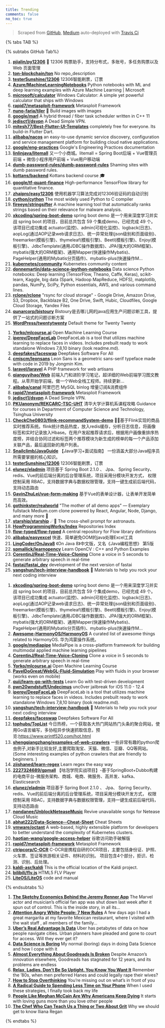 ```yaml
---
title: Trending
comments: false
no_toc: true
---
```


> Scraped from [GitHub](https://github.com/trending), [Medium](https://medium.com/topic/popular)
auto-deployed with [Travis Ci](https://travis-ci.org/)

{% tabs TAB %}
<!-- tab GitHub -->
{% subtabs GitHub Tab%}
<!-- tab Daily -->
1. [**pjialin/py12306**](https://github.com/pjialin/py12306)
🚂 12306 购票助手，支持分布式，多账号，多任务购票以及 Web 页面管理
2. [**ton-blockchain/ton**](https://github.com/ton-blockchain/ton)
No repo_description
3. [**testerSunshine/12306**](https://github.com/testerSunshine/12306)
12306智能刷票，订票
4. [**Azure/MachineLearningNotebooks**](https://github.com/Azure/MachineLearningNotebooks)
Python notebooks with ML and deep learning examples with Azure Machine Learning | Microsoft
5. [**microsoft/calculator**](https://github.com/microsoft/calculator)
Windows Calculator: A simple yet powerful calculator that ships with Windows
6. [**rapid7/metasploit-framework**](https://github.com/rapid7/metasploit-framework)
Metasploit Framework
7. [**nuno-faria/tiler**](https://github.com/nuno-faria/tiler)
👷 Build images with images
8. [**google/marl**](https://github.com/google/marl)
A hybrid thread / fiber task scheduler written in C++ 11
9. [**jedisct1/dsvpn**](https://github.com/jedisct1/dsvpn)
A Dead Simple VPN.
10. [**mitesh77/Best-Flutter-UI-Templates**](https://github.com/mitesh77/Best-Flutter-UI-Templates)
completely free for everyone. Its build-in Flutter Dart.
11. [**alibaba/nacos**](https://github.com/alibaba/nacos)
an easy-to-use dynamic service discovery, configuration and service management platform for building cloud native applications.
12. [**google/eng-practices**](https://github.com/google/eng-practices)
Google's Engineering Practices documentation
13. [**linlinjava/litemall**](https://github.com/linlinjava/litemall)
又一个小商城。litemall = Spring Boot后端 + Vue管理员前端 + 微信小程序用户前端 + Vue用户移动端
14. [**dumb-password-rules/dumb-password-rules**](https://github.com/dumb-password-rules/dumb-password-rules)
Shaming sites with dumb password rules.
15. [**kottans/backend**](https://github.com/kottans/backend)
Kottans backend course 🎓
16. [**google/tf-quant-finance**](https://github.com/google/tf-quant-finance)
High-performance TensorFlow library for quantitative finance.
17. [**zhaipro/easy12306**](https://github.com/zhaipro/easy12306)
使用机器学习算法完成对12306验证码的自动识别
18. [**cython/cython**](https://github.com/cython/cython)
The most widely used Python to C compiler
19. [**fireeye/stringsifter**](https://github.com/fireeye/stringsifter)
A machine learning tool that automatically ranks strings based on their relevance for malware analysis.
20. [**xkcoding/spring-boot-demo**](https://github.com/xkcoding/spring-boot-demo)
spring boot demo 是一个用来深度学习并实战 spring boot 的项目，目前总共包含 59 个集成demo，已经完成 49 个。 该项目已成功集成 actuator(监控)、admin(可视化监控)、logback(日志)、aopLog(通过AOP记录web请求日志)、统一异常处理(json级别和页面级别)、freemarker(模板引擎)、thymeleaf(模板引擎)、Beetl(模板引擎)、Enjoy(模板引擎)、JdbcTemplate(通用JDBC操作数据库)、JPA(强大的ORM框架)、mybatis(强大的ORM框架)、通用Mapper(快速操作Mybatis)、PageHelper(通用的Mybatis分页插件)、mybatis-plus(快速操作M…
21. [**kubernetes/community**](https://github.com/kubernetes/community)
Kubernetes community content
22. [**donnemartin/data-science-ipython-notebooks**](https://github.com/donnemartin/data-science-ipython-notebooks)
Data science Python notebooks: Deep learning (TensorFlow, Theano, Caffe, Keras), scikit-learn, Kaggle, big data (Spark, Hadoop MapReduce, HDFS), matplotlib, pandas, NumPy, SciPy, Python essentials, AWS, and various command lines.
23. [**rclone/rclone**](https://github.com/rclone/rclone)
"rsync for cloud storage" - Google Drive, Amazon Drive, S3, Dropbox, Backblaze B2, One Drive, Swift, Hubic, Cloudfiles, Google Cloud Storage, Yandex Files
24. [**qunarcorp/bistoury**](https://github.com/qunarcorp/bistoury)
Bistoury是去哪儿网的java应用生产问题诊断工具，提供了一站式的问题诊断方案
25. [**WordPress/twentytwenty**](https://github.com/WordPress/twentytwenty)
Default theme for Twenty Twenty
<!-- endtab -->
<!-- tab Weekly -->
1. [**Yorko/mlcourse.ai**](https://github.com/Yorko/mlcourse.ai)
Open Machine Learning Course
2. [**iperov/DeepFaceLab**](https://github.com/iperov/DeepFaceLab)
DeepFaceLab is a tool that utilizes machine learning to replace faces in videos. Includes prebuilt ready to work standalone Windows 7,8,10 binary (look readme.md).
3. [**deepfakes/faceswap**](https://github.com/deepfakes/faceswap)
Deepfakes Software For All
4. [**cmiscm/leonsans**](https://github.com/cmiscm/leonsans)
Leon Sans is a geometric sans-serif typeface made with code in 2019 by Jongmin Kim.
5. [**laravel/laravel**](https://github.com/laravel/laravel)
A PHP framework for web artisans
6. [**qianguyihao/Web**](https://github.com/qianguyihao/Web)
前端入门和进阶学习笔记，超详细的Web前端学习图文教程。从零开始学前端，做一个Web全栈工程师。持续更新...
7. [**alibaba/canal**](https://github.com/alibaba/canal)
阿里巴巴 MySQL binlog 增量订阅&消费组件
8. [**rapid7/metasploit-framework**](https://github.com/rapid7/metasploit-framework)
Metasploit Framework
9. [**jedisct1/dsvpn**](https://github.com/jedisct1/dsvpn)
A Dead Simple VPN.
10. [**PKUanonym/REKCARC-TSC-UHT**](https://github.com/PKUanonym/REKCARC-TSC-UHT)
清华大学计算机系课程攻略 Guidance for courses in Department of Computer Science and Technology, Tsinghua University
11. [**CheckChe0803/flink-recommandSystem-demo**](https://github.com/CheckChe0803/flink-recommandSystem-demo)
🚁🚀基于Flink实现的商品实时推荐系统。flink统计商品热度，放入redis缓存，分析日志信息，将画像标签和实时记录放入Hbase。在用户发起推荐请求后，根据用户画像重排序热度榜，并结合协同过滤和标签两个推荐模块为新生成的榜单的每一个产品添加关联产品，最后返回新的用户列表。
12. [**Snailclimb/JavaGuide**](https://github.com/Snailclimb/JavaGuide)
【Java学习+面试指南】 一份涵盖大部分Java程序员所需要掌握的核心知识。
13. [**testerSunshine/12306**](https://github.com/testerSunshine/12306)
12306智能刷票，订票
14. [**elunez/eladmin**](https://github.com/elunez/eladmin)
项目基于 Spring Boot 2.1.0 、 Jpa、 Spring Security、redis、Vue的前后端分离的后台管理系统，项目采用分模块开发方式， 权限控制采用 RBAC，支持数据字典与数据权限管理，支持一键生成前后端代码，支持动态路由
15. [**GavinZhuLei/vue-form-making**](https://github.com/GavinZhuLei/vue-form-making)
基于Vue的表单设计器，让表单开发简单而高效。
16. [**gothinkster/realworld**](https://github.com/gothinkster/realworld)
"The mother of all demo apps" — Exemplary fullstack Medium.com clone powered by React, Angular, Node, Django, and many more 🏅
17. [**starship/starship**](https://github.com/starship/starship)
☄🌌️ The cross-shell prompt for astronauts.
18. [**HowProgrammingWorks/Index**](https://github.com/HowProgrammingWorks/Index)
Repositories Index
19. [**flow-typed/flow-typed**](https://github.com/flow-typed/flow-typed)
A central repository for Flow library definitions
20. [**alibaba/easyexcel**](https://github.com/alibaba/easyexcel)
快速、简单避免OOM的java处理Excel工具
21. [**LingCoder/OnJava8**](https://github.com/LingCoder/OnJava8)
《On Java 8》中文版，又名《Java编程思想》 第5版
22. [**spmallick/learnopencv**](https://github.com/spmallick/learnopencv)
Learn OpenCV : C++ and Python Examples
23. [**CorentinJ/Real-Time-Voice-Cloning**](https://github.com/CorentinJ/Real-Time-Voice-Cloning)
Clone a voice in 5 seconds to generate arbitrary speech in real-time
24. [**fastai/fastai_dev**](https://github.com/fastai/fastai_dev)
development of the next version of fastai
25. [**yangshun/tech-interview-handbook**](https://github.com/yangshun/tech-interview-handbook)
💯 Materials to help you rock your next coding interview
<!-- endtab -->
<!-- tab Monthly -->
1. [**xkcoding/spring-boot-demo**](https://github.com/xkcoding/spring-boot-demo)
spring boot demo 是一个用来深度学习并实战 spring boot 的项目，目前总共包含 59 个集成demo，已经完成 49 个。 该项目已成功集成 actuator(监控)、admin(可视化监控)、logback(日志)、aopLog(通过AOP记录web请求日志)、统一异常处理(json级别和页面级别)、freemarker(模板引擎)、thymeleaf(模板引擎)、Beetl(模板引擎)、Enjoy(模板引擎)、JdbcTemplate(通用JDBC操作数据库)、JPA(强大的ORM框架)、mybatis(强大的ORM框架)、通用Mapper(快速操作Mybatis)、PageHelper(通用的Mybatis分页插件)、mybatis-plus(快速操作M…
2. [**Awesome-HarmonyOS/HarmonyOS**](https://github.com/Awesome-HarmonyOS/HarmonyOS)
A curated list of awesome things related to HarmonyOS. 华为鸿蒙操作系统。
3. [**google/mediapipe**](https://github.com/google/mediapipe)
MediaPipe is a cross-platform framework for building multimodal applied machine learning pipelines
4. [**CorentinJ/Real-Time-Voice-Cloning**](https://github.com/CorentinJ/Real-Time-Voice-Cloning)
Clone a voice in 5 seconds to generate arbitrary speech in real-time
5. [**Yorko/mlcourse.ai**](https://github.com/Yorko/mlcourse.ai)
Open Machine Learning Course
6. [**PavelDoGreat/WebGL-Fluid-Simulation**](https://github.com/PavelDoGreat/WebGL-Fluid-Simulation)
Play with fluids in your browser (works even on mobile)
7. [**quii/learn-go-with-tests**](https://github.com/quii/learn-go-with-tests)
Learn Go with test-driven development
8. [**pwn20wndstuff/Undecimus**](https://github.com/pwn20wndstuff/Undecimus)
unc0ver jailbreak for iOS 11.0 - 12.4
9. [**iperov/DeepFaceLab**](https://github.com/iperov/DeepFaceLab)
DeepFaceLab is a tool that utilizes machine learning to replace faces in videos. Includes prebuilt ready to work standalone Windows 7,8,10 binary (look readme.md).
10. [**yangshun/tech-interview-handbook**](https://github.com/yangshun/tech-interview-handbook)
💯 Materials to help you rock your next coding interview
11. [**deepfakes/faceswap**](https://github.com/deepfakes/faceswap)
Deepfakes Software For All
12. [**tophubs/TopList**](https://github.com/tophubs/TopList)
今日热榜，一个获取各大热门网站热门头条的聚合网站，使用Go语言编写，多协程异步快速抓取信息，预览:https://www.printf520.com/hot.html
13. [**shengqiangzhang/examples-of-web-crawlers**](https://github.com/shengqiangzhang/examples-of-web-crawlers)
一些非常有趣的python爬虫例子,对新手比较友好,主要爬取淘宝、天猫、微信、豆瓣、QQ等网站。(Some interesting examples of python crawlers that are friendly to beginners. )
14. [**ziishaned/learn-regex**](https://github.com/ziishaned/learn-regex)
Learn regex the easy way
15. [**2227324689/gpmall**](https://github.com/2227324689/gpmall)
【咕泡学院实战项目】-基于SpringBoot+Dubbo构建的电商平台-微服务架构、商城、电商、微服务、高并发、kafka、Elasticsearch
16. [**elunez/eladmin**](https://github.com/elunez/eladmin)
项目基于 Spring Boot 2.1.0 、 Jpa、 Spring Security、redis、Vue的前后端分离的后台管理系统，项目采用分模块开发方式， 权限控制采用 RBAC，支持数据字典与数据权限管理，支持一键生成前后端代码，支持动态路由
17. [**nondanee/UnblockNeteaseMusic**](https://github.com/nondanee/UnblockNeteaseMusic)
Revive unavailable songs for Netease Cloud Music
18. [**abhat222/Data-Science--Cheat-Sheet**](https://github.com/abhat222/Data-Science--Cheat-Sheet)
Cheat Sheets
19. [**vmware/octant**](https://github.com/vmware/octant)
A web-based, highly extensible platform for developers to better understand the complexity of Kubernetes clusters.
20. [**haotian-wang/google-access-helper**](https://github.com/haotian-wang/google-access-helper)
谷歌访问助手破解版
21. [**rapid7/metasploit-framework**](https://github.com/rapid7/metasploit-framework)
Metasploit Framework
22. [**ctripcorp/C-OCR**](https://github.com/ctripcorp/C-OCR)
C-OCR是携程自研的OCR项目，主要包括身份证、护照、火车票、签证等旅游相关证件、材料的识别。 项目包含4个部分，拒识、检测、识别、后处理。
23. [**kaldi-asr/kaldi**](https://github.com/kaldi-asr/kaldi)
This is the official location of the Kaldi project.
24. [**bilibili/flv.js**](https://github.com/bilibili/flv.js)
HTML5 FLV Player
25. [**LiteOS/LiteOS**](https://github.com/LiteOS/LiteOS)
code and manual
<!-- endtab -->
{% endsubtabs %}
<!-- endtab --><!-- tab Medium -->
1. [**The Sketchy Economics Behind the Jeremy Renner App**](https://onezero.medium.com/the-sketchy-economics-behind-the-jeremy-renner-app-8dae94724ab1?source=topic_page---------------------------20)
The Marvel actor and musician’s official fan app was shut down last week after it spun out of control. This is the inside story, in all its…
2. [**Attention Angry White People: 7 New Rules**](https://medium.com/@KCCompton_206/attention-angry-white-people-7-new-rules-226e1e737f60?source=topic_page---------0------------------1)
A few days ago I had a great margarita at my favorite Mexican restaurant, where I visited with the wait staff , all members of the family…
3. [**Uber’s Real Advantage Is Data**](https://marker.medium.com/ubers-real-advantage-is-data-e54984ff524c?source=topic_page---------1------------------1)
Uber has petabytes of data on how people navigate cities. Urban planners have pleaded and gone to court for access. Will they ever get it?
4. [**Data Science is Boring**](https://towardsdatascience.com/data-science-is-boring-1d43473e353e?source=topic_page---------2------------------1)
My normal (boring) days in doing Data Science and how I cope with it
5. [**Almost Everything About Goodreads Is Broken**](https://onezero.medium.com/almost-everything-about-goodreads-is-broken-662e424244d5?source=topic_page---------4------------------1)
Despite Amazon’s innovation elsewhere, Goodreads has stagnated for 12 years, and its problems are endless
6. [**Relax, Ladies. Don’t Be So Uptight. You Know You Want It**](https://humanparts.medium.com/gen-x-remember-when-men-preferred-hanes-and-you-were-an-uptight-bitch-6ba6db0feb80?source=topic_page---------5------------------1)
Remember the ’80s, when men preferred Hanes and could legally rape their wives?
7. [**How to Stop Overthinking**](https://forge.medium.com/how-to-stop-overthinking-c3a98e81dc2a?source=topic_page---------6------------------1)
You’re missing out on what’s in front of you
8. [**A Radical Guide to Spending Less Time on Your Phone**](https://forge.medium.com/a-radical-guide-to-spending-less-time-on-your-phone-a5419b1538ee?source=topic_page---------7------------------1)
When I used these strategies, I finally took back my life
9. [**People Like Meghan McCain Are Why Americans Keep Dying**](https://gen.medium.com/people-like-meghan-mccain-are-why-americans-keep-dying-21944ccf3ff8?source=topic_page---------8------------------1)
It starts with loving guns more than you love other people
10. [**The Chef Who Can Teach Us a Thing or Two About Grit**](https://heated.medium.com/the-chef-who-can-teach-us-a-thing-or-two-about-grit-adc3e1f0c6ab?source=topic_page---------9------------------1)
Why we should get to know Iliana Regan
<!-- endtab -->
{% endtabs %}

